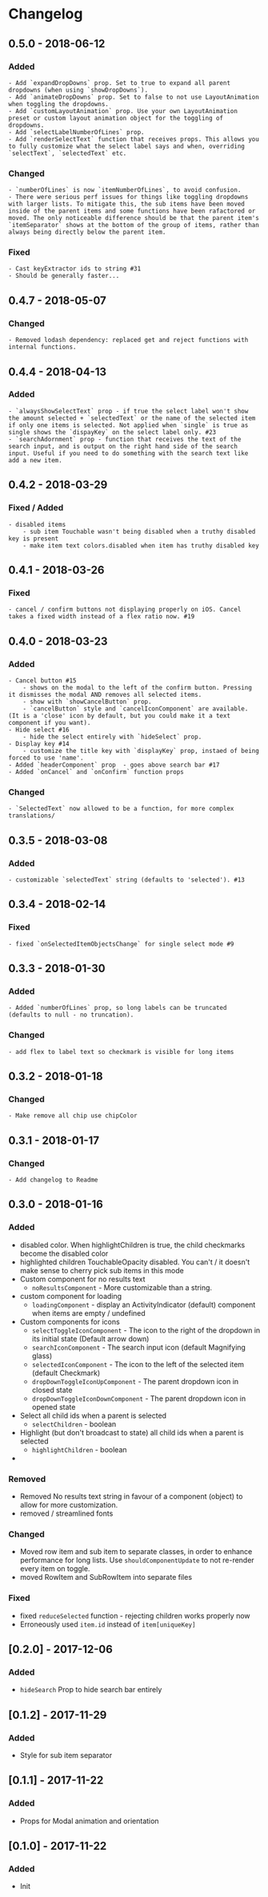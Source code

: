# Changelog
## 0.5.0 - 2018-06-12
### Added
    - Add `expandDropDowns` prop. Set to true to expand all parent dropdowns (when using `showDropDowns`).
    - Add `animateDropDowns` prop. Set to false to not use LayoutAnimation when toggling the dropdowns.
    - Add `customLayoutAnimation` prop. Use your own LayoutAnimation preset or custom layout animation object for the toggling of dropdowns.
    - Add `selectLabelNumberOfLines` prop.
    - Add `renderSelectText` function that receives props. This allows you to fully customize what the select label says and when, overriding `selectText`, `selectedText` etc.
### Changed
    - `numberOfLines` is now `itemNumberOfLines`, to avoid confusion.
    - There were serious perf issues for things like toggling dropdowns with larger lists. To mitigate this, the sub items have been moved inside of the parent items and some functions have been rafactored or moved. The only noticeable difference should be that the parent item's `itemSeparator` shows at the bottom of the group of items, rather than always being directly below the parent item.
### Fixed
    - Cast keyExtractor ids to string #31
    - Should be generally faster...

## 0.4.7 - 2018-05-07
### Changed
    - Removed lodash dependency: replaced get and reject functions with internal functions.

## 0.4.4 - 2018-04-13
### Added
    - `alwaysShowSelectText` prop - if true the select label won't show the amount selected + `selectedText` or the name of the selected item if only one items is selected. Not applied when `single` is true as single shows the `dispayKey` on the select label only. #23
    - `searchAdornment` prop - function that receives the text of the search input, and is output on the right hand side of the search input. Useful if you need to do something with the search text like add a new item.
## 0.4.2 - 2018-03-29
### Fixed / Added
    - disabled items
        - sub item Touchable wasn't being disabled when a truthy disabled key is present
        - make item text colors.disabled when item has truthy disabled key

## 0.4.1 - 2018-03-26
### Fixed
    - cancel / confirm buttons not displaying properly on iOS. Cancel takes a fixed width instead of a flex ratio now. #19

## 0.4.0 - 2018-03-23
### Added
    - Cancel button #15
        - shows on the modal to the left of the confirm button. Pressing it dismisses the modal AND removes all selected items.
        - show with `showCancelButton` prop.
        - `cancelButton` style and `cancelIconComponent` are available. (It is a 'close' icon by default, but you could make it a text component if you want).
    - Hide select #16
        - hide the select entirely with `hideSelect` prop.
    - Display key #14
        - customize the title key with `displayKey` prop, instaed of being forced to use 'name'.
    - Added `headerComponent` prop  - goes above search bar #17
    - Added `onCancel` and `onConfirm` function props

### Changed
    - `SelectedText` now allowed to be a function, for more complex translations/
 
        
## 0.3.5 - 2018-03-08
### Added
    - customizable `selectedText` string (defaults to 'selected'). #13
## 0.3.4 - 2018-02-14
### Fixed
    - fixed `onSelectedItemObjectsChange` for single select mode #9

## 0.3.3 - 2018-01-30
### Added
	- Added `numberOfLines` prop, so long labels can be truncated (defaults to null - no truncation).
### Changed
	- add flex to label text so checkmark is visible for long items

## 0.3.2 - 2018-01-18
### Changed
	- Make remove all chip use chipColor

## 0.3.1 - 2018-01-17
### Changed
	- Add changelog to Readme

## 0.3.0 - 2018-01-16

### Added
- disabled color. When highlightChildren is true, the child checkmarks become the disabled color
- highlighted children TouchableOpacity disabled. You can't / it doesn't make sense to cherry pick sub items in this mode
- Custom component for no results text
    - `noResultsComponent` - More customizable than a string.
- custom component for loading
    - `loadingComponent` - display an ActivityIndicator (default) component when items are empty / undefined
- Custom components for icons 
    - `selectToggleIconComponent` - The icon to the right of the dropdown in its initial state (Default arrow down)
    - `searchIconComponent` - The search input icon (default Magnifying glass)
    - `selectedIconComponent` - The icon to the left of the selected item (default Checkmark)
    - `dropDownToggleIconUpComponent` - The parent dropdown icon in closed state
    - `dropDownToggleIconDownComponent` - The parent dropdown icon in opened state
- Select all child ids when a parent is selected
    - `selectChildren` - boolean
- Highlight (but don't broadcast to state) all child ids when a parent is selected
    - `highlightChildren` - boolean
- 
### Removed
- Removed No results text string in favour of a component (object) to allow for more customization.
- removed / streamlined fonts

### Changed
- Moved row item and sub item to separate classes, in order to enhance performance for long lists. Use `shouldComponentUpdate` to not re-render every item on toggle.
- moved RowItem and SubRowItem into separate files

### Fixed
- fixed `reduceSelected` function - rejecting children works properly now
- Erroneously used `item.id` instead of `item[uniqueKey]`



## [0.2.0] - 2017-12-06

### Added
- `hideSearch` Prop to hide search bar entirely 
## [0.1.2] - 2017-11-29
### Added
- Style for sub item separator

## [0.1.1] - 2017-11-22
### Added
- Props for Modal animation and orientation

## [0.1.0] - 2017-11-22
### Added
- Init
